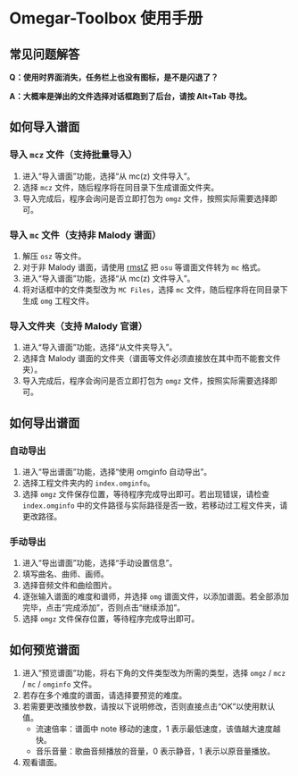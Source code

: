 # Omegar-Toolbox 使用手册

## 常见问题解答

**Q：使用时界面消失，任务栏上也没有图标，是不是闪退了？**

**A：大概率是弹出的文件选择对话框跑到了后台，请按 Alt+Tab 寻找。**

## 如何导入谱面

### 导入 `mcz` 文件（支持批量导入）

1. 进入“导入谱面”功能，选择“从 mc(z) 文件导入”。
2. 选择 `mcz` 文件，随后程序将在同目录下生成谱面文件夹。
3. 导入完成后，程序会询问是否立即打包为 `omgz` 文件，按照实际需要选择即可。

### 导入 `mc` 文件（支持非 Malody 谱面）

1. 解压 `osz` 等文件。
2. 对于非 Malody 谱面，请使用 [rmstZ](https://lrfasd.github.io/rmstZ/rmstZ_20221022.html) 把 `osu` 等谱面文件转为 `mc` 格式。
3. 进入“导入谱面”功能，选择“从 mc(z) 文件导入”。
4. 将对话框中的文件类型改为 `MC Files`，选择 `mc` 文件，随后程序将在同目录下生成 `omg` 工程文件。

### 导入文件夹（支持 Malody 官谱）

1. 进入“导入谱面”功能，选择“从文件夹导入”。
2. 选择含 Malody 谱面的文件夹（谱面等文件必须直接放在其中而不能套文件夹）。
3. 导入完成后，程序会询问是否立即打包为 `omgz` 文件，按照实际需要选择即可。

## 如何导出谱面

### 自动导出

1. 进入“导出谱面”功能，选择“使用 omginfo 自动导出”。
2. 选择工程文件夹内的 `index.omginfo`。
3. 选择 `omgz` 文件保存位置，等待程序完成导出即可。若出现错误，请检查 `index.omginfo` 中的文件路径与实际路径是否一致，若移动过工程文件夹，请更改路径。

### 手动导出

1. 进入“导出谱面”功能，选择“手动设置信息”。
2. 填写曲名、曲师、画师。
3. 选择音频文件和曲绘图片。
4. 逐张输入谱面的难度和谱师，并选择 `omg` 谱面文件，以添加谱面。若全部添加完毕，点击“完成添加”，否则点击“继续添加”。
5. 选择 `omgz` 文件保存位置，等待程序完成导出即可。

## 如何预览谱面

1. 进入“预览谱面”功能，将右下角的文件类型改为所需的类型，选择 `omgz` / `mcz` / `mc` / `omginfo` 文件。
2. 若存在多个难度的谱面，请选择要预览的难度。
3. 若需要更改播放参数，请按以下说明修改，否则直接点击“OK”以使用默认值。
   * 流速倍率：谱面中 note 移动的速度，1 表示最低速度，该值越大速度越快。
   * 音乐音量：歌曲音频播放的音量，0 表示静音，1 表示以原音量播放。
4. 观看谱面。
